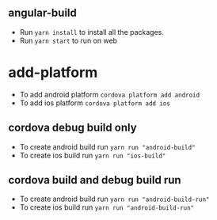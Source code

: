 ## angular-build
- Run `yarn install` to install all the packages.
- Run `yarn start` to run on web

# add-platform
- To add android platform `cordova platform add android`
- To add ios platform `cordova platform add ios`

## cordova debug build only
- To create android build run `yarn run "android-build"`
- To create ios build run `yarn run "ios-build"`

## cordova build and debug build run
- To create android build run `yarn run "android-build-run"`
- To create ios build run `yarn run "android-build-run"`
